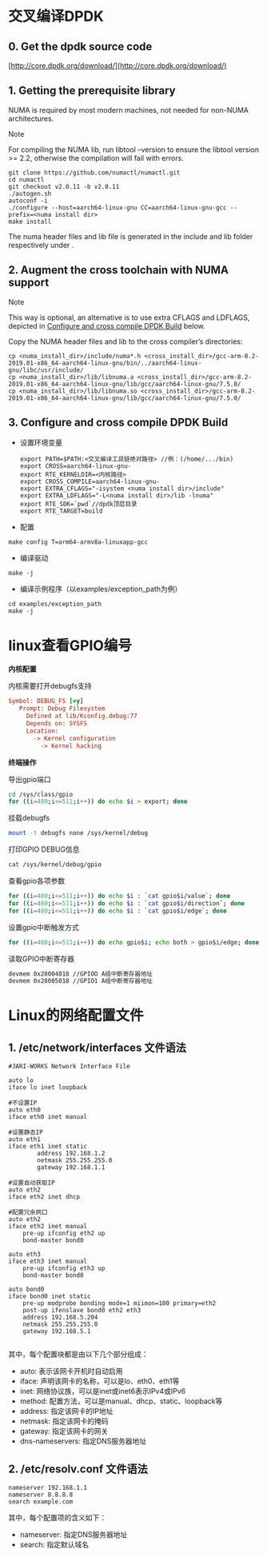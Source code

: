 # 交叉编译DPDK

## 0. Get the dpdk source code

[http://core.dpdk.org/download/](http://core.dpdk.org/download/)

## 1. Getting the prerequisite library

NUMA is required by most modern machines, not needed for non-NUMA architectures.

Note

For compiling the NUMA lib, run libtool –version to ensure the libtool version >= 2.2, otherwise the compilation will fail with errors.

```
git clone https://github.com/numactl/numactl.git
cd numactl
git checkout v2.0.11 -b v2.0.11
./autogen.sh
autoconf -i
./configure --host=aarch64-linux-gnu CC=aarch64-linux-gnu-gcc --prefix=<numa install dir>
make install
```

The numa header files and lib file is generated in the include and lib folder respectively under <numa install dir>.



## 2. Augment the cross toolchain with NUMA support

Note

This way is optional, an alternative is to use extra CFLAGS and LDFLAGS, depicted in [Configure and cross compile DPDK Build](https://doc.dpdk.org/guides-19.08/linux_gsg/cross_build_dpdk_for_arm64.html#configure-and-cross-compile-dpdk-build) below.

Copy the NUMA header files and lib to the cross compiler’s directories:

```
cp <numa_install_dir>/include/numa*.h <cross_install_dir>/gcc-arm-8.2-2019.01-x86_64-aarch64-linux-gnu/bin/../aarch64-linux-gnu/libc/usr/include/
cp <numa_install_dir>/lib/libnuma.a <cross_install_dir>/gcc-arm-8.2-2019.01-x86_64-aarch64-linux-gnu/lib/gcc/aarch64-linux-gnu/7.5.0/
cp <numa_install_dir>/lib/libnuma.so <cross_install_dir>/gcc-arm-8.2-2019.01-x86_64-aarch64-linux-gnu/lib/gcc/aarch64-linux-gnu/7.5.0/
```



## 3. Configure and cross compile DPDK Build

- 设置环境变量

  ```shell
  export PATH=$PATH:<交叉编译工具链绝对路径> //例：(/home/.../bin)
  export CROSS=aarch64-linux-gnu-
  export RTE_KERNELDIR=<内核路径>
  export CROSS_COMPILE=aarch64-linux-gnu-
  export EXTRA_CFLAGS="-isystem <numa install dir>/include" 
  export EXTRA_LDFLAGS="-L<numa install dir>/lib -lnuma"
  export RTE_SDK=`pwd`//dpdk顶层目录
  export RTE_TARGET=build
  ```
  
- 配置

```shell
make config T=arm64-armv8a-linuxapp-gcc
```

- 编译驱动

```shell
make -j 
```

- 编译示例程序（以examples/exception_path为例）

```shell
cd examples/exception_path
make -j
```

# linux查看GPIO编号

**内核配置**

内核需要打开debugfs支持

```ini
Symbol: DEBUG_FS [=y]
   Prompt: Debug Filesystem
     Defined at lib/Kconfig.debug:77
     Depends on: SYSFS     
     Location:
       -> Kernel configuration
         -> Kernel hacking      
```

**终端操作**

导出gpio端口

```bash
cd /sys/class/gpio
for ((i=480;i<=511;i++)) do echo $i > export; done
```

挂载debugfs

```bash
mount -t debugfs none /sys/kernel/debug
```

打印GPIO DEBUG信息

```bash
cat /sys/kernel/debug/gpio
```

查看gpio各项参数

```bash
for ((i=480;i<=511;i++)) do echo $i : `cat gpio$i/value`; done
for ((i=480;i<=511;i++)) do echo $i : `cat gpio$i/direction`; done
for ((i=480;i<=511;i++)) do echo $i : `cat gpio$i/edge`; done
```

设置gpio中断触发方式

```bash
for ((i=480;i<=511;i++)) do echo gpio$i; echo both > gpio$i/edge; done
```

读取GPIO中断寄存器

```bash
devmem 0x28004018 //GPIOO A组中断寄存器地址
devmem 0x28005018 //GPIO1 A组中断寄存器地址
```



# Linux的网络配置文件

## 1. /etc/network/interfaces 文件语法

```shell
#JARI-WORKS Network Interface File

auto lo
iface lo inet loopback

#不设置IP
auto eth0
iface eth0 inet manual

#设置静态IP
auto eth1
iface eth1 inet static
        address 192.168.1.2
        netmask 255.255.255.0
        gateway 192.168.1.1

#设置自动获取IP
auto eth2
iface eth2 inet dhcp

#配置冗余网口
auto eth2
iface eth2 inet manual
    pre-up ifconfig eth2 up
    bond-master bond0

auto eth3
iface eth3 inet manual
    pre-up ifconfig eth3 up
    bond-master bond0

auto bond0
iface bond0 inet static
    pre-up modprobe bonding mode=1 miimon=100 primary=eth2
    post-up ifenslave bond0 eth2 eth3
    address 192.168.5.204
    netmask 255.255.255.0
    gateway 192.168.5.1
        
```

其中，每个配置块都是由以下几个部分组成：

- auto: 表示该网卡开机时自动启用
- iface: 声明该网卡的名称，可以是lo、eth0、eth1等
- inet: 网络协议族，可以是inet或inet6表示IPv4或IPv6
- method: 配置方法，可以是manual、dhcp、static、loopback等
- address: 指定该网卡的IP地址
- netmask: 指定该网卡的掩码
- gateway: 指定该网卡的网关
- dns-nameservers: 指定DNS服务器地址

## 2. /etc/resolv.conf 文件语法

```shell
nameserver 192.168.1.1
nameserver 8.8.8.8
search example.com
```

其中，每个配置项的含义如下：

- nameserver: 指定DNS服务器地址
- search: 指定默认域名
